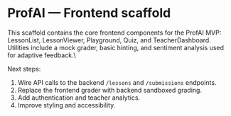 # ProfAI — Frontend scaffold

This scaffold contains the core frontend components for the ProfAI MVP: LessonList, LessonViewer, Playground, Quiz, and TeacherDashboard. Utilities include a mock grader, basic hinting, and sentiment analysis used for adaptive feedback.\

Next steps:
1. Wire API calls to the backend `/lessons` and `/submissions` endpoints.
2. Replace the frontend grader with backend sandboxed grading.
3. Add authentication and teacher analytics.
4. Improve styling and accessibility.

